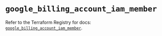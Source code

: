 # `google_billing_account_iam_member`

Refer to the Terraform Registry for docs: [`google_billing_account_iam_member`](https://registry.terraform.io/providers/hashicorp/google/6.16.0/docs/resources/billing_account_iam_member).
